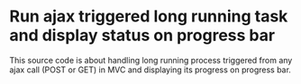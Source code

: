 # Run ajax triggered long running task and display status on progress bar

This source code is about handling long running process triggered from any ajax call (POST or GET) in MVC and displaying its progress on progress bar.

